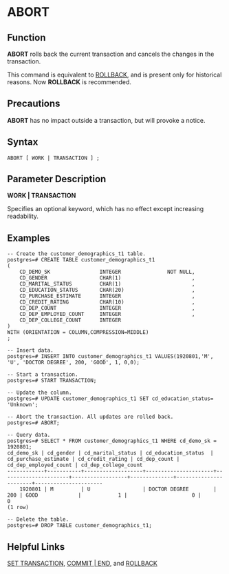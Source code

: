 # ABORT<a name="EN-US_TOPIC_0242370517"></a>

## Function<a name="en-us_topic_0237122053_en-us_topic_0059778271_s35ca23dd889c479da90f14c150c52f4b"></a>

**ABORT**  rolls back the current transaction and cancels the changes in the transaction.

This command is equivalent to  [ROLLBACK](rollback.md), and is present only for historical reasons. Now  **ROLLBACK**  is recommended.

## Precautions<a name="en-us_topic_0237122053_en-us_topic_0059778271_sa23945b94808484d82b947d70ee28dc6"></a>

**ABORT**  has no impact outside a transaction, but will provoke a notice.

## Syntax<a name="en-us_topic_0237122053_en-us_topic_0059778271_s36354f226d754e5bb76ed954add5eea3"></a>

```
ABORT [ WORK | TRANSACTION ] ;
```

## Parameter Description<a name="en-us_topic_0237122053_en-us_topic_0059778271_s740ca09be515490cbbfb36db4e2fb13e"></a>

**WORK | TRANSACTION**

Specifies an optional keyword, which has no effect except increasing readability.

## Examples<a name="en-us_topic_0237122053_en-us_topic_0059778271_saa47e844dd304bcc8a75123e66d1fa37"></a>

```
-- Create the customer_demographics_t1 table.
postgres=# CREATE TABLE customer_demographics_t1
(
    CD_DEMO_SK                INTEGER               NOT NULL,
    CD_GENDER                 CHAR(1)                       ,
    CD_MARITAL_STATUS         CHAR(1)                       ,
    CD_EDUCATION_STATUS       CHAR(20)                      ,
    CD_PURCHASE_ESTIMATE      INTEGER                       ,
    CD_CREDIT_RATING          CHAR(10)                      ,
    CD_DEP_COUNT              INTEGER                       ,
    CD_DEP_EMPLOYED_COUNT     INTEGER                       ,
    CD_DEP_COLLEGE_COUNT      INTEGER
)
WITH (ORIENTATION = COLUMN,COMPRESSION=MIDDLE)
;

-- Insert data.
postgres=# INSERT INTO customer_demographics_t1 VALUES(1920801,'M', 'U', 'DOCTOR DEGREE', 200, 'GOOD', 1, 0,0);

-- Start a transaction.
postgres=# START TRANSACTION;

-- Update the column.
postgres=# UPDATE customer_demographics_t1 SET cd_education_status= 'Unknown';

-- Abort the transaction. All updates are rolled back.
postgres=# ABORT; 

-- Query data.
postgres=# SELECT * FROM customer_demographics_t1 WHERE cd_demo_sk = 1920801;
cd_demo_sk | cd_gender | cd_marital_status | cd_education_status  | cd_purchase_estimate | cd_credit_rating | cd_dep_count | cd_dep_employed_count | cd_dep_college_count 
------------+-----------+-------------------+----------------------+----------------------+------------------+--------------+-----------------------+----------------------
    1920801 | M         | U                 | DOCTOR DEGREE        |                  200 | GOOD             |            1 |                     0 |                    0
(1 row)

-- Delete the table.
postgres=# DROP TABLE customer_demographics_t1;
```

## Helpful Links<a name="en-us_topic_0237122053_en-us_topic_0059778271_s51afa4e9c2fd4b07b11d4eb49fe546b8"></a>

[SET TRANSACTION](set-transaction.md),  [COMMIT | END](commit-end.md), and  [ROLLBACK](rollback.md)


